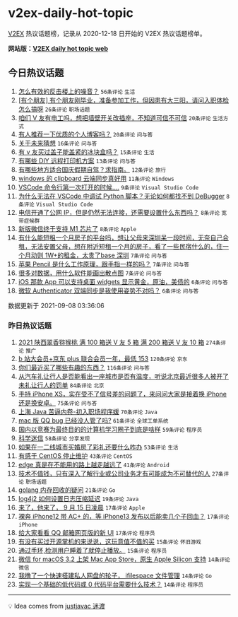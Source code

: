 # v2ex-daily-hot-topic

[V2EX](https://www.v2ex.com/) 热议话题榜，记录从 2020-12-18 日开始的 V2EX 热议话题榜单。

**网站版：[V2EX daily hot topic web](https://boojack.github.io/v2ex-daily-hot-topic-web/)**

## 今日热议话题

<!-- TODAY BEGIN -->

1. [怎么有效的反击楼上的噪音？](https://www.v2ex.com/t/800542) `56条评论` `生活`
1. [[有个朋友] 有个朋友刚毕业，准备参加工作，但因患有大三阳，请问入职体检怎么搞呀](https://www.v2ex.com/t/800553) `26条评论` `职场话题`
1. [咱们 V 友有电工吗，想把墙壁开关改插座，不知道可信不可信](https://www.v2ex.com/t/800556) `20条评论` `生活方式`
1. [有人推荐一下优质的个人博客吗？](https://www.v2ex.com/t/800547) `20条评论` `问与答`
1. [关于未来猜想](https://www.v2ex.com/t/800536) `16条评论` `问与答`
1. [有 v 友买过盖子能盖紧的冰块盒吗？](https://www.v2ex.com/t/800546) `15条评论` `生活`
1. [有哪些 DIY 远程打印机方案](https://www.v2ex.com/t/800533) `13条评论` `问与答`
1. [有哪些地方适合国庆假期自驾？求指南。](https://www.v2ex.com/t/800540) `12条评论` `旅行`
1. [windows 的 clipboard 云端同步真好用](https://www.v2ex.com/t/800524) `11条评论` `Windows`
1. [VSCode 命令行第一次打开的时候....](https://www.v2ex.com/t/800543) `9条评论` `Visual Studio Code`
1. [为什么无法在 VSCode 中调试 Python 脚本？无论如何都找不到 DeBugger](https://www.v2ex.com/t/800568) `8条评论` `Visual Studio Code`
1. [电信开通了公网 IP，但是仍然无法连接，还需要设置什么东西吗？](https://www.v2ex.com/t/800563) `8条评论` `宽带症候群`
1. [新版微信终于支持 M1 芯片了](https://www.v2ex.com/t/800531) `8条评论` `Apple`
1. [有什么能短租一个月房子的平台吗，想让父母来深圳呆一段时间，无奈自己合租，无法安置父母，想在附近短租一个月的房子，看了一些民宿什么的，住一个月动则 1W+的租金，太贵了base 深圳](https://www.v2ex.com/t/800571) `7条评论` `问与答`
1. [苹果 Pencil 是什么工作原理，跟手指一样的吗？](https://www.v2ex.com/t/800555) `7条评论` `问与答`
1. [很多对数据，用什么软件能画出散点图](https://www.v2ex.com/t/800534) `7条评论` `问与答`
1. [iOS 那款 App 可以支持桌面 widgets 显示黄金，原油，美债的](https://www.v2ex.com/t/800549) `6条评论` `问与答`
1. [微软 Authenticator 双端同步是我使用姿势不对吗？](https://www.v2ex.com/t/800538) `6条评论` `问与答`

数据更新于 2021-09-08 03:36:06

<!-- TODAY END -->

### 昨日热议话题

<!-- YESTERDAY BEGIN -->

1. [2021 陕西翠香猕猴桃 满 100 箱送 V 友 5 箱 满 200 箱送 V 友 10 箱](https://www.v2ex.com/t/800328) `274条评论` `推广`
1. [b 站大会员+京东 plus 联合会员一年，最低 153](https://www.v2ex.com/t/800357) `120条评论` `京东`
1. [你们最近买了哪些有趣的东西？](https://www.v2ex.com/t/800284) `116条评论` `问与答`
1. [从汽车礼让行人是否能看出一座城市是否有温度，听说北京最近很多人被开了未礼让行人的罚单](https://www.v2ex.com/t/800435) `84条评论` `北京`
1. [手持 iPhone XS，实在受不了信号差的问题了，来问问大家是接着换 iPhone 还是换安卓。](https://www.v2ex.com/t/800290) `75条评论` `问与答`
1. [上海 Java 苦逼内卷-初入职场程序媛](https://www.v2ex.com/t/800379) `70条评论` `Java`
1. [mac 版 QQ bug 已经没人管了吗?](https://www.v2ex.com/t/800298) `61条评论` `全球工单系统`
1. [国内以竞赛为最终目的的计算机学习圈子到底是啥样](https://www.v2ex.com/t/800469) `59条评论` `程序员`
1. [科学迷信](https://www.v2ex.com/t/800292) `58条评论` `分享发现`
1. [如果在一二线城市买婚房了彩礼还要什么咋办](https://www.v2ex.com/t/800338) `53条评论` `生活`
1. [有感于 CentOS 停止维护](https://www.v2ex.com/t/800283) `43条评论` `CentOS`
1. [edge 真是在不能用的路上越走越远了](https://www.v2ex.com/t/800296) `41条评论` `Android`
1. [技术不值钱，只有深入了解行业或公司业务才有可能成为不可替代的人](https://www.v2ex.com/t/800457) `27条评论` `职场话题`
1. [golang 内存回收的疑问](https://www.v2ex.com/t/800407) `21条评论` `Go`
1. [log4j2 如何设置日志压缩延迟](https://www.v2ex.com/t/800356) `19条评论` `Java`
1. [来了，他来了， 9 月 15 日凌晨](https://www.v2ex.com/t/800513) `17条评论` `Apple`
1. [裸奔 iPhone12 带 AC+ 的，等 iPhone13 发布以后能卖几个子回血？](https://www.v2ex.com/t/800433) `17条评论` `iPhone`
1. [给大家看看 QQ 邮箱网页版的新 UI](https://www.v2ex.com/t/800367) `17条评论` `程序员`
1. [有没有买过开源掌机的来说说，这玩意值不值的买](https://www.v2ex.com/t/800387) `15条评论` `怀旧游戏`
1. [通过手环,检测用户睡着了就停止播放。](https://www.v2ex.com/t/800286) `15条评论` `程序员`
1. [微信 for macOS 3.2 上架 Mac App Store，原生 Apple Silicon 支持](https://www.v2ex.com/t/800495) `14条评论` `微信`
1. [我撸了一个快速搭建私人网盘的轮子， ifilespace 文件管理](https://www.v2ex.com/t/800394) `14条评论` `Go`
1. [实现一个基础的低代码或 0 代码平台需要什么技术？](https://www.v2ex.com/t/800355) `14条评论` `程序员`

<!-- YESTERDAY END -->

---

💡 Idea comes from [justjavac 迷渡](https://github.com/justjavac/)
